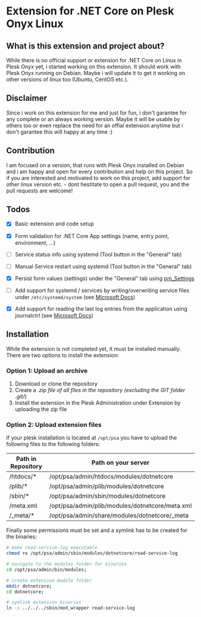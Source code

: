 # Extension for .NET Core on Plesk Onyx Linux

## What is this extension and project about?

While there is no official support or extension for .NET Core on Linux in Plesk Onyx yet, i started working on this extension. It should work with Plesk Onyx running on Debian. Maybe i will update it to get it working on other versions of linux too (Ubuntu, CentOS etc.).

## Disclaimer

Since i work on this extension for me and just for fun, i don't garantee for any complete or an always working version. Maybe it will be usable by others too or even replace the need for an offial extension anytime but i don't garantee this will happy at any time :)

## Contribution

I am focused on a version, that runs with Plesk Onyx installed on Debian and i am happy and open for every contribution and help on this project. So if you are interested and motivated to work on this project, add support for other linux version etc. - dont hestitate to open a pull request, you and the pull requests are welcome!

## Todos

- [X] Basic extension and code setup

- [X] Form validation for .NET Core App settings (name, entry point, environment, ...)

- [ ] Service status info using systemd (Tool button in the "General" tab)

- [ ] Manual Service restart using systemd (Tool button in the "General" tab)

- [X] Persist form values (settings) under the "General" tab using [pm_Settings](https://plesk.github.io/pm-api-stubs/docs/classes/pm_Settings.html)

- [ ] Add support for systemd / services by writing/overwriting service files under ```/etc/systemd/system``` (see [Microsoft Docs](https://docs.microsoft.com/en-us/aspnet/core/host-and-deploy/linux-nginx?view=aspnetcore-2.1&tabs=aspnetcore2x#create-the-service-file))

- [X] Add support for reading the last log entries from the application using journalctrl (see [Microsoft Docs](https://docs.microsoft.com/en-us/aspnet/core/host-and-deploy/linux-nginx?view=aspnetcore-2.1&tabs=aspnetcore2x#viewing-logs))



## Installation

While the extension is not completed yet, it must be installed manually. There are two options to install the extension:

### Option 1: Upload an archive

1. Download or clone the repository
2. Create a *.zip file of all files in the repository (excluding the GIT folder .git/*)
3. Install the extension in the Plesk Administration under Extension by uploading the zip file

### Option 2: Upload extension files

If your plesk installation is located at ```/opt/psa``` you have to upload the following files to the following folders:

| Path in Repository | Path on your server                             |
|--------------------|-------------------------------------------------|
| /htdocs/*          | /opt/psa/admin/htdocs/modules/dotnetcore        |
| /plib/*            | /opt/psa/admin/plib/modules/dotnetcore          |
| /sbin/*            | /opt/psa/admin/sbin/modules/dotnetcore          |
| /meta.xml          | /opt/psa/admin/plib/modules/dotnetcore/meta.xml |
| /_meta/*           | /opt/psa/admin/share/modules/dotnetcore/_meta   |

Finally some permissions must be set and a symlink has to be created for the binaries:

```bash
# make read-service-log executable
chmod +x /opt/psa/admin/sbin/modules/dotnetcore/read-service-log

# navigate to the modules folder for binaries
cd /opt/psa/admin/bin/modules;

# create extension module folder
mkdir dotnetcore;
cd dotnetcore;

# symlink extension binaries
ln -s ../../../sbin/mod_wrapper read-service-log
```